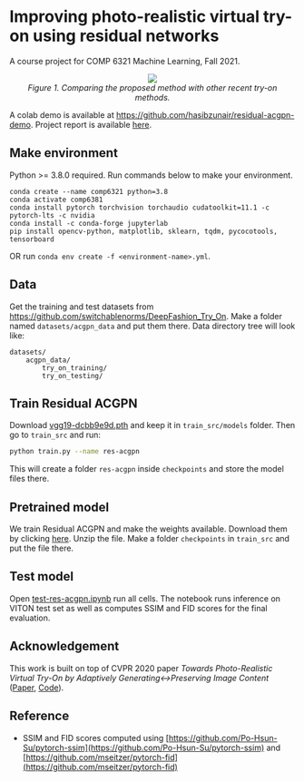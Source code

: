 # Improving photo-realistic virtual try-on using residual networks

A course project for COMP 6321 Machine Learning, Fall 2021.

<p align="center">
    <a href="#"><img src="./media/vis.png"></a> <br/>
    <em>
    Figure 1. Comparing the proposed method with other recent try-on methods.
    </em>
</p>

A colab demo is available at https://github.com/hasibzunair/residual-acgpn-demo. Project report is available [here](WILL_BE_ADDED).

## Make environment
Python >= 3.8.0 required. Run commands below to make your environment.
```
conda create --name comp6321 python=3.8
conda activate comp6381
conda install pytorch torchvision torchaudio cudatoolkit=11.1 -c pytorch-lts -c nvidia
conda install -c conda-forge jupyterlab
pip install opencv-python, matplotlib, sklearn, tqdm, pycocotools, tensorboard
```
OR run `conda env create -f <environment-name>.yml`.

## Data
    
Get the training and test datasets from https://github.com/switchablenorms/DeepFashion_Try_On. Make a folder named `datasets/acgpn_data` and put them there. Data directory tree will look like:

```
datasets/
    acgpn_data/
        try_on_training/
        try_on_testing/
```
    
## Train Residual ACGPN

Download [vgg19-dcbb9e9d.pth](https://github.com/hasibzunair/residual-acgpn/releases/download/tag/v0.1/vgg19-dcbb9e9d.pth) and keep it in `train_src/models` folder. Then go to `train_src` and run:

```sh
python train.py --name res-acgpn
```
This will create a folder `res-acgpn` inside `checkpoints` and store the model files there.

## Pretrained model
We train Residual ACGPN and make the weights available. Download them by clicking [here](https://github.com/hasibzunair/residual-acgpn-demo/releases/tag/v1.0/resacgpn.zip). Unzip the file. Make a folder `checkpoints` in `train_src` and put the file there.
    
## Test model
Open [test-res-acgpn.ipynb](test_src/notebooks/test-res-acgpn.ipynb) run all cells. The notebook runs inference on VITON test set as well as computes SSIM and FID scores for the final evaluation.


## Acknowledgement
This work is built on top of CVPR 2020 paper *Towards Photo-Realistic Virtual Try-On by Adaptively
Generating↔Preserving Image Content* ([Paper](https://arxiv.org/pdf/2003.05863.pdf), [Code](https://github.com/switchablenorms/DeepFashion_Try_On)).

## Reference
* SSIM and FID scores computed using [https://github.com/Po-Hsun-Su/pytorch-ssim](https://github.com/Po-Hsun-Su/pytorch-ssim) and [https://github.com/mseitzer/pytorch-fid](https://github.com/mseitzer/pytorch-fid)
